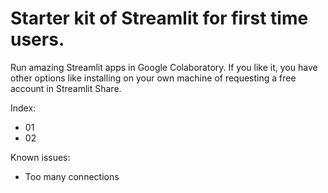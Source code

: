 # Starter kit of Streamlit for first time users. 
Run amazing Streamlit apps in Google Colaboratory. 
If you like it, you have other options like installing on your own machine of requesting a free account in Streamlit Share.

Index:
- 01
- 02



Known issues:
- Too many connections
